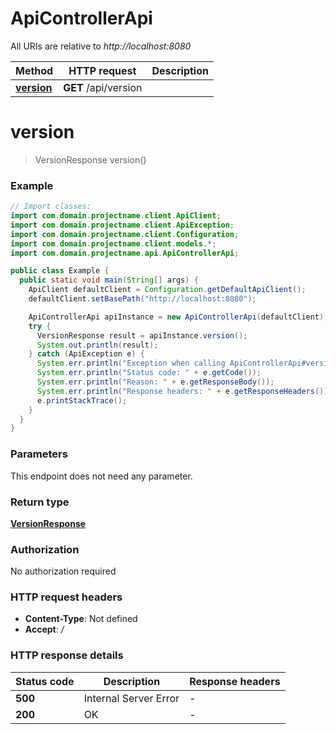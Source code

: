 # ApiControllerApi

All URIs are relative to *http://localhost:8080*

Method | HTTP request | Description
------------- | ------------- | -------------
[**version**](ApiControllerApi.md#version) | **GET** /api/version | 


<a name="version"></a>
# **version**
> VersionResponse version()



### Example
```java
// Import classes:
import com.domain.projectname.client.ApiClient;
import com.domain.projectname.client.ApiException;
import com.domain.projectname.client.Configuration;
import com.domain.projectname.client.models.*;
import com.domain.projectname.api.ApiControllerApi;

public class Example {
  public static void main(String[] args) {
    ApiClient defaultClient = Configuration.getDefaultApiClient();
    defaultClient.setBasePath("http://localhost:8080");

    ApiControllerApi apiInstance = new ApiControllerApi(defaultClient);
    try {
      VersionResponse result = apiInstance.version();
      System.out.println(result);
    } catch (ApiException e) {
      System.err.println("Exception when calling ApiControllerApi#version");
      System.err.println("Status code: " + e.getCode());
      System.err.println("Reason: " + e.getResponseBody());
      System.err.println("Response headers: " + e.getResponseHeaders());
      e.printStackTrace();
    }
  }
}
```

### Parameters
This endpoint does not need any parameter.

### Return type

[**VersionResponse**](VersionResponse.md)

### Authorization

No authorization required

### HTTP request headers

 - **Content-Type**: Not defined
 - **Accept**: */*

### HTTP response details
| Status code | Description | Response headers |
|-------------|-------------|------------------|
**500** | Internal Server Error |  -  |
**200** | OK |  -  |

